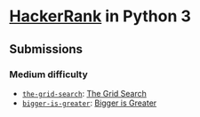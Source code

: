 # [HackerRank](https://www.hackerrank.com/) in Python 3

## Submissions

### Medium difficulty

- [`the-grid-search`](src/the_grid_search/): [The Grid Search](https://www.hackerrank.com/challenges/the-grid-search/)
- [`bigger-is-greater`](src/bigger_is_greater/): [Bigger is Greater](https://www.hackerrank.com/challenges/bigger-is-greater/)

